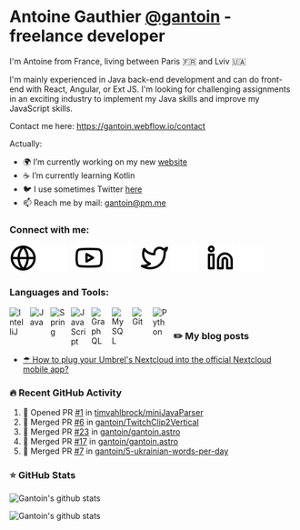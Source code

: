 # Antoine Gauthier [@gantoin](https://github.com/gantoin) - freelance developer
I'm Antoine from France, living between Paris 🇫🇷 and Lviv 🇺🇦

I'm mainly experienced in Java back-end development and can do front-end with React, Angular, or Ext JS. I'm looking for challenging assignments in an exciting industry to implement my Java skills and improve my JavaScript skills.

Contact me here: https://gantoin.webflow.io/contact

<!--
**MikeCodeur/MikeCodeur** is a ✨ _special_ ✨ repository because its `README.md` (this file) appears on your GitHub profile.
-->
Actually:

- 🌍 I’m currently working on my new [website](https://gantoin.webflow.io/)
- ☕️ I’m currently learning Kotlin
- 🐦 I use sometimes Twitter [here](https://twitter.com/gant0in)
- 📫 Reach me by mail: [gantoin@pm.me](mailto:gantoin@pm.me)


### Connect with me:

[![img_contact](./img/globe-light.svg)](https://gantoin.webflow.io#gh-light-mode-only)
[![img_contact](./img/globe-dark.svg)](https://gantoin.webflow.io#gh-dark-mode-only)
&nbsp;&nbsp;
[![img_contact](./img/youtube-light.svg)](https://www.youtube.com/channel/UCRj2b3SVmPRRG5X5psJ8nrw#gh-light-mode-only)
[![img_contact](./img/youtube-dark.svg)](https://www.youtube.com/channel/UCRj2b3SVmPRRG5X5psJ8nrw#gh-dark-mode-only)
&nbsp;&nbsp;
[![img_contact](./img/twitter-light.svg)](https://twitter.com/gant0in#gh-light-mode-only)
[![img_contact](./img/twitter-dark.svg)](https://twitter.com/gant0in#gh-dark-mode-only)
&nbsp;&nbsp;
[![img_contact](./img/linkedin-light.svg)](https://www.linkedin.com/in/antoine-gauthier-767218a9#gh-light-mode-only)
[![img_contact](./img/linkedin-dark.svg)](https://www.linkedin.com/in/antoine-gauthier-767218a9#gh-dark-mode-only)

### Languages and Tools:

<img align="left" alt="IntelliJ" width="26px" src="https://cdn.jsdelivr.net/gh/devicons/devicon/icons/intellij/intellij-original.svg" style="padding-right:10px;" />

<img align="left" alt="Java" width="26px" src="https://cdn.jsdelivr.net/gh/devicons/devicon/icons/java/java-original.svg" style="padding-right:10px;" />
<img align="left" alt="Spring" width="26px" src="https://cdn.jsdelivr.net/gh/devicons/devicon/icons/spring/spring-original.svg" style="padding-right:10px;" />
<img align="left" alt="JavaScript" width="26px" src="https://cdn.jsdelivr.net/gh/devicons/devicon/icons/javascript/javascript-original.svg" style="padding-right:10px;" />
<img align="left" alt="GraphQL" width="26px" src="https://cdn.jsdelivr.net/gh/devicons/devicon/icons/graphql/graphql-plain.svg" style="padding-right:10px;" />
<img align="left" alt="MySQL" width="26px" src="https://cdn.jsdelivr.net/gh/devicons/devicon/icons/mysql/mysql-original.svg" style="padding-right:10px;" />
<img align="left" alt="Git" width="26px" src="https://cdn.jsdelivr.net/gh/devicons/devicon/icons/git/git-original.svg" style="padding-right:10px;" />
<img align="left" alt="Python" width="26px" src="https://cdn.jsdelivr.net/gh/devicons/devicon/icons/python/python-original.svg" style="padding-right:10px;" />

<br />

### ✏️ My blog posts

<!-- BLOG-POST-LIST:START -->
- [☂ How to plug your Umbrel&#39;s Nextcloud into the official Nextcloud mobile app?](https://gantoin.webflow.io/posts/umbrel-nextcloud-mobile-app)
<!-- BLOG-POST-LIST:END -->

### 🔥 Recent GitHub Activity
<!--START_SECTION:activity-->
1. 💪 Opened PR [#1](https://github.com/timvahlbrock/miniJavaParser/pull/1) in [timvahlbrock/miniJavaParser](https://github.com/timvahlbrock/miniJavaParser)
2. 🎉 Merged PR [#6](https://github.com/gantoin/TwitchClip2Vertical/pull/6) in [gantoin/TwitchClip2Vertical](https://github.com/gantoin/TwitchClip2Vertical)
3. 🎉 Merged PR [#23](https://github.com/gantoin/gantoin.astro/pull/23) in [gantoin/gantoin.astro](https://github.com/gantoin/gantoin.astro)
4. 🎉 Merged PR [#17](https://github.com/gantoin/gantoin.astro/pull/17) in [gantoin/gantoin.astro](https://github.com/gantoin/gantoin.astro)
5. 🎉 Merged PR [#7](https://github.com/gantoin/5-ukrainian-words-per-day/pull/7) in [gantoin/5-ukrainian-words-per-day](https://github.com/gantoin/5-ukrainian-words-per-day)
<!--END_SECTION:activity-->

### ⭐ GitHub Stats

![Gantoin's github stats](https://github-readme-stats.vercel.app/api?username=gantoin&show_icons=true&theme=dark)

![Gantoin's github stats](https://github-readme-stats.vercel.app/api/top-langs/?username=gantoin&layout=compact&theme=dark)

